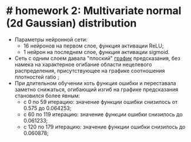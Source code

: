 # # homework 2: Multivariate normal (2d Gaussian) distribution

 * Параметры нейронной сети: 
   * 16 нейронов на первом слое, функция активации ReLU;
   * 1 нейрон на последнем слое, функция активации sigmoid.
 * Сеть с одним слоем давала "плоский" [график](https://github.com/mentatij/otus_nn_homeworks/blob/master/homework_2/1%20layer.png) предсказания, без намека на характерное огибание области нецелевого распределения, присутствующее на графике соотношения плотностей ratio ;
 * При длительном обучении хоть функция ошибки и переставала заметно снижаться, огибающий изгиб на графике предсказания становился более явным:
   * с   0 по  59 итерацию: значение функции ошибки снизилось от 0.575 до 0.064253;
   * с  60 по 119 итерацию: значение функции ошибки снизилось          до 0.061233;
   * с 120 по 179 итерацию: значение функции ошибки снизилось          до 0.060878;